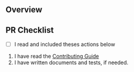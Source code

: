 ## Overview

## PR Checklist

- [ ] I read and included theses actions below

1. I have read the [Contributing Guide](https://github.com/morethanmin/morethan-log/blob/main/.github/CONTRIBUTING.md)
2. I have written documents and tests, if needed.
